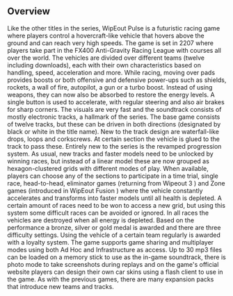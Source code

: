 ## Overview

Like the other titles in the series, WipEout Pulse is a futuristic racing game where players control a hovercraft-like vehicle that hovers above the ground and can reach very high speeds. The game is set in 2207 where players take part in the FX400 Anti-Gravity Racing League with courses all over the world. The vehicles are divided over different teams (twelve including downloads), each with their own characteristics based on handling, speed, acceleration and more. While racing, moving over pads provides boosts or both offensive and defensive power-ups such as shields, rockets, a wall of fire, autopilot, a gun or a turbo boost. Instead of using weapons, they can now also be absorbed to restore the energy levels. A single button is used to accelerate, with regular steering and also air brakes for sharp corners. The visuals are very fast and the soundtrack consists of mostly electronic tracks, a hallmark of the series. The base game consists of twelve tracks, but these can be driven in both directions (designated by black or white in the title name). New to the track design are waterfall-like drops, loops and corkscrews. At certain section the vehicle is glued to the track to pass these. Entirely new to the series is the revamped progression system. As usual, new tracks and faster models need to be unlocked by winning races, but instead of a linear model these are now grouped as hexagon-clustered grids with different modes of play. When available, players can choose any of the sections to participate in a time trial, single race, head-to-head, eliminator games (returning from Wipeout 3 ) and Zone games (introduced in WipEout Fusion ) where the vehicle constantly accelerates and transforms into faster models until all health is depleted. A certain amount of races need to be won to access a new grid, but using this system some difficult races can be avoided or ignored. In all races the vehicles are destroyed when all energy is depleted. Based on the performance a bronze, silver or gold medal is awarded and there are three difficulty settings. Using the vehicle of a certain team regularly is awarded with a loyalty system. The game supports game sharing and multiplayer modes using both Ad Hoc and Infrastructure as access. Up to 30 mp3 files can be loaded on a memory stick to use as the in-game soundtrack, there is photo mode to take screenshots during replays and on the game's official website players can design their own car skins using a flash client to use in the game. As with the previous games, there are many expansion packs that introduce new teams and tracks.